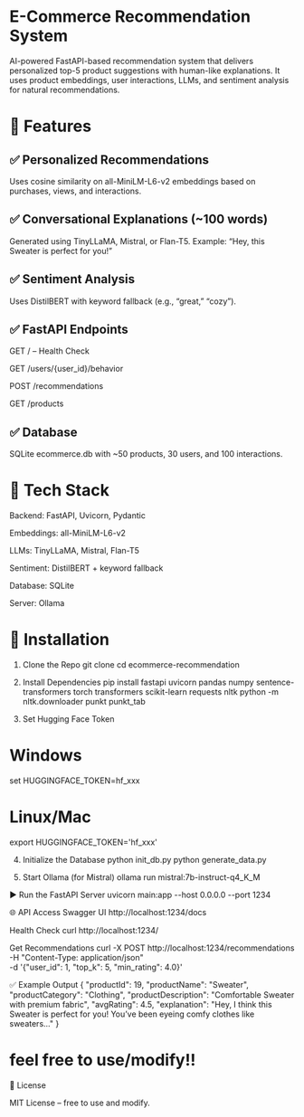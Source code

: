 # E-Commerce Recommendation System

AI-powered FastAPI-based recommendation system that delivers personalized top-5 product suggestions with human-like explanations. It uses product embeddings, user interactions, LLMs, and sentiment analysis for natural recommendations.

# 🚀 Features
## ✅ Personalized Recommendations

Uses cosine similarity on all-MiniLM-L6-v2 embeddings based on purchases, views, and interactions.

## ✅ Conversational Explanations (~100 words)

Generated using TinyLLaMA, Mistral, or Flan-T5.
Example: “Hey, this Sweater is perfect for you!”

## ✅ Sentiment Analysis

Uses DistilBERT with keyword fallback (e.g., “great,” “cozy”).

## ✅ FastAPI Endpoints

GET / – Health Check

GET /users/{user_id}/behavior

POST /recommendations

GET /products

## ✅ Database

SQLite ecommerce.db with ~50 products, 30 users, and 100 interactions.

# 🧠 Tech Stack

Backend: FastAPI, Uvicorn, Pydantic

Embeddings: all-MiniLM-L6-v2

LLMs: TinyLLaMA, Mistral, Flan-T5

Sentiment: DistilBERT + keyword fallback

Database: SQLite

Server: Ollama

# 🔧 Installation
1. Clone the Repo
git clone <repository-url>
cd ecommerce-recommendation

2. Install Dependencies
pip install fastapi uvicorn pandas numpy sentence-transformers torch transformers scikit-learn requests nltk
python -m nltk.downloader punkt punkt_tab

3. Set Hugging Face Token
# Windows
set HUGGINGFACE_TOKEN=hf_xxx

# Linux/Mac
export HUGGINGFACE_TOKEN='hf_xxx'

4. Initialize the Database
python init_db.py
python generate_data.py

5. Start Ollama (for Mistral)
ollama run mistral:7b-instruct-q4_K_M

▶️ Run the FastAPI Server
uvicorn main:app --host 0.0.0.0 --port 1234

🌐 API Access
Swagger UI
http://localhost:1234/docs

Health Check
curl http://localhost:1234/

Get Recommendations
curl -X POST http://localhost:1234/recommendations \
-H "Content-Type: application/json" \
-d '{"user_id": 1, "top_k": 5, "min_rating": 4.0}'

✅ Example Output
{
  "productId": 19,
  "productName": "Sweater",
  "productCategory": "Clothing",
  "productDescription": "Comfortable Sweater with premium fabric",
  "avgRating": 4.5,
  "explanation": "Hey, I think this Sweater is perfect for you! You’ve been eyeing comfy clothes like sweaters..."
}

# feel free to use/modify!!
📜 License

MIT License – free to use and modify.
